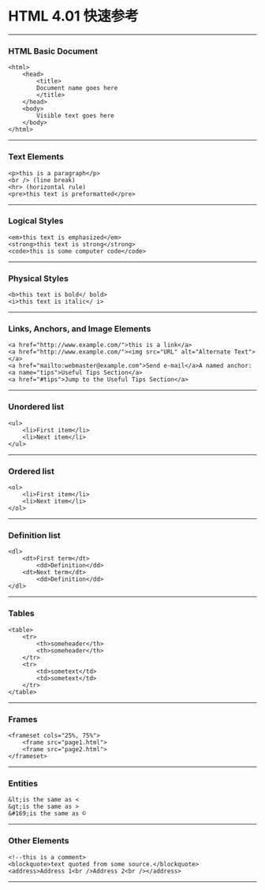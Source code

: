 # HTML 4.01 快速参考

---

### HTML Basic Document

```
<html>
    <head>
        <title>
        Document name goes here
        </title>
    </head>
    <body>
        Visible text goes here
    </body>
</html>
```

---

### Text Elements

```
<p>this is a paragraph</p>
<br /> (line break)
<hr> (horizontal rule)
<pre>this text is preformatted</pre>
```

---

### Logical Styles

```
<em>this text is emphasized</em>
<strong>this text is strong</strong>
<code>this is some computer code</code>
```

---

### Physical Styles

```
<b>this text is bold</ bold>
<i>this text is italic</ i>
```

---

### Links, Anchors, and Image Elements

```
<a href="http://www.example.com/">this is a link</a>
<a href="http://www.example.com/"><img src="URL" alt="Alternate Text"></a>
<a href="mailto:webmaster@example.com">Send e-mail</a>A named anchor:
<a name="tips">Useful Tips Section</a>
<a href="#tips">Jump to the Useful Tips Section</a>
```

---

### Unordered list

```
<ul>
    <li>First item</li>
    <li>Next item</li>
</ul>
```

---

### Ordered list

```
<ol>
    <li>First item</li>
    <li>Next item</li>
</ol>
```

---

### Definition list

```
<dl>
    <dt>First term</dt>
        <dd>Definition</dd>
    <dt>Next term</dt>
        <dd>Definition</dd>
</dl>
```

---

### Tables

```
<table>
    <tr>
        <th>someheader</th>
        <th>someheader</th>
    </tr>
    <tr>
        <td>sometext</td>
        <td>sometext</td>
    </tr>
</table>
```

---

### Frames

```
<frameset cols="25%, 75%">
    <frame src="page1.html">
    <frame src="page2.html">
</frameset>
```

---

### Entities

```
&lt;is the same as <
&gt;is the same as >
&#169;is the same as ©
```

---

### Other Elements

```
<!--this is a comment>
<blockquote>text quoted from some source.</blockquote>
<address>Address 1<br />Address 2<br /></address>
```

---

